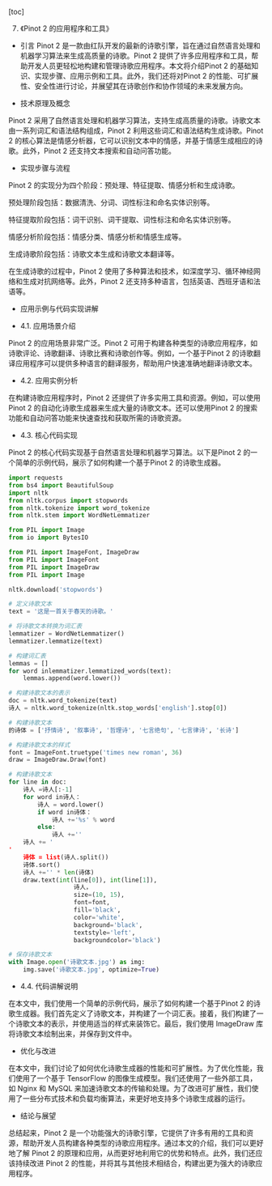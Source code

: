 
[toc]                    
                
                
7. 《Pinot 2 的应用程序和工具》

- 引言
Pinot 2 是一款由红队开发的最新的诗歌引擎，旨在通过自然语言处理和机器学习算法来生成高质量的诗歌。Pinot 2 提供了许多应用程序和工具，帮助开发人员更轻松地构建和管理诗歌应用程序。本文将介绍Pinot 2 的基础知识、实现步骤、应用示例和工具。此外，我们还将对Pinot 2 的性能、可扩展性、安全性进行讨论，并展望其在诗歌创作和协作领域的未来发展方向。

- 技术原理及概念

Pinot 2 采用了自然语言处理和机器学习算法，支持生成高质量的诗歌。诗歌文本由一系列词汇和语法结构组成，Pinot 2 利用这些词汇和语法结构生成诗歌。Pinot 2 的核心算法是情感分析器，它可以识别文本中的情感，并基于情感生成相应的诗歌。此外，Pinot 2 还支持文本搜索和自动问答功能。

- 实现步骤与流程

Pinot 2 的实现分为四个阶段：预处理、特征提取、情感分析和生成诗歌。

预处理阶段包括：数据清洗、分词、词性标注和命名实体识别等。

特征提取阶段包括：词干识别、词干提取、词性标注和命名实体识别等。

情感分析阶段包括：情感分类、情感分析和情感生成等。

生成诗歌阶段包括：诗歌文本生成和诗歌文本翻译等。

在生成诗歌的过程中，Pinot 2 使用了多种算法和技术，如深度学习、循环神经网络和生成对抗网络等。此外，Pinot 2 还支持多种语言，包括英语、西班牙语和法语等。

- 应用示例与代码实现讲解

- 4.1. 应用场景介绍

Pinot 2 的应用场景非常广泛。Pinot 2 可用于构建各种类型的诗歌应用程序，如诗歌评论、诗歌翻译、诗歌比赛和诗歌创作等。例如，一个基于Pinot 2 的诗歌翻译应用程序可以提供多种语言的翻译服务，帮助用户快速准确地翻译诗歌文本。

- 4.2. 应用实例分析

在构建诗歌应用程序时，Pinot 2 还提供了许多实用工具和资源。例如，可以使用Pinot 2 的自动化诗歌生成器来生成大量的诗歌文本。还可以使用Pinot 2 的搜索功能和自动问答功能来快速查找和获取所需的诗歌资源。

- 4.3. 核心代码实现

Pinot 2 的核心代码实现基于自然语言处理和机器学习算法。以下是Pinot 2 的一个简单的示例代码，展示了如何构建一个基于Pinot 2 的诗歌生成器。
```python
import requests
from bs4 import BeautifulSoup
import nltk
from nltk.corpus import stopwords
from nltk.tokenize import word_tokenize
from nltk.stem import WordNetLemmatizer

from PIL import Image
from io import BytesIO

from PIL import ImageFont, ImageDraw
from PIL import ImageFont
from PIL import ImageDraw
from PIL import Image

nltk.download('stopwords')

# 定义诗歌文本
text = '这是一首关于春天的诗歌。'

# 将诗歌文本转换为词汇表
lemmatizer = WordNetLemmatizer()
lemmatizer.lemmatize(text)

# 构建词汇表
lemmas = []
for word inlemmatizer.lemmatized_words(text):
    lemmas.append(word.lower())

# 构建诗歌文本的表示
doc = nltk.word_tokenize(text)
诗人 = nltk.word_tokenize(nltk.stop_words['english'].stop[0])

# 构建诗歌文本
的诗体 = ['抒情诗', '叙事诗', '哲理诗', '七言绝句', '七言律诗', '长诗']

# 构建诗歌文本的样式
font = ImageFont.truetype('times new roman', 36)
draw = ImageDraw.Draw(font)

# 构建诗歌文本
for line in doc:
    诗人 =诗人[:-1]
    for word in诗人：
        诗人 = word.lower()
        if word in诗体：
            诗人 +='%s' % word
        else:
            诗人 +=''
    诗人 += '
'
    诗体 = list(诗人.split())
    诗体.sort()
    诗人 +='' * len(诗体)
    draw.text(int(line[0]), int(line[1]), 
                  诗人， 
                  size=(10, 15), 
                  font=font, 
                  fill='black', 
                  color='white', 
                  background='black', 
                  textstyle='left', 
                  backgroundcolor='black')

# 保存诗歌文本
with Image.open('诗歌文本.jpg') as img:
    img.save('诗歌文本.jpg', optimize=True)
```
- 4.4. 代码讲解说明

在本文中，我们使用一个简单的示例代码，展示了如何构建一个基于Pinot 2 的诗歌生成器。我们首先定义了诗歌文本，并构建了一个词汇表。接着，我们构建了一个诗歌文本的表示，并使用适当的样式来装饰它。最后，我们使用 ImageDraw 库将诗歌文本绘制出来，并保存到文件中。

- 优化与改进

在本文中，我们讨论了如何优化诗歌生成器的性能和可扩展性。为了优化性能，我们使用了一个基于 TensorFlow 的图像生成模型。我们还使用了一些外部工具，如 Nginx 和 MySQL 来加速诗歌文本的传输和处理。为了改进可扩展性，我们使用了一些分布式技术和负载均衡算法，来更好地支持多个诗歌生成器的运行。

- 结论与展望

总结起来，Pinot 2 是一个功能强大的诗歌引擎，它提供了许多有用的工具和资源，帮助开发人员构建各种类型的诗歌应用程序。通过本文的介绍，我们可以更好地了解 Pinot 2 的原理和应用，从而更好地利用它的优势和特点。此外，我们还应该持续改进 Pinot 2 的性能，并将其与其他技术相结合，构建出更为强大的诗歌应用程序。

